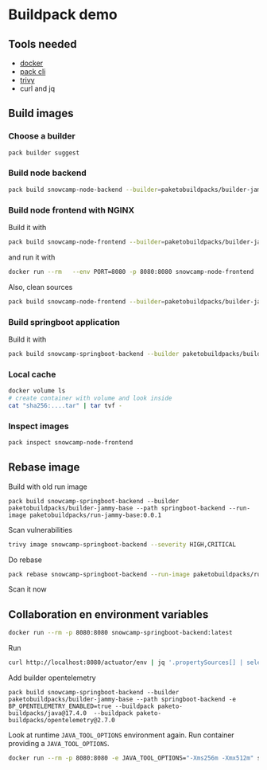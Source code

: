 # Buildpack demo

## Tools needed

* [docker](https://docs.docker.com/engine/install/)
* [pack cli](https://buildpacks.io/docs/for-platform-operators/how-to/integrate-ci/pack/#pack-cli)
* [trivy](https://trivy.dev/v0.18.3/installation/)
* curl and jq

## Build images

### Choose a builder

```bash
pack builder suggest
```

### Build node backend

```bash
pack build snowcamp-node-backend --builder=paketobuildpacks/builder-jammy-base --path ./node-backend/
```

### Build node frontend with NGINX

Build it with

```bash
pack build snowcamp-node-frontend --builder=paketobuildpacks/builder-jammy-base --path ./node-frontend/
```

and run it with

```bash
docker run --rm   --env PORT=8080 -p 8080:8080 snowcamp-node-frontend
```

Also, clean sources

```bash
pack build snowcamp-node-frontend --builder=paketobuildpacks/builder-jammy-base --path ./node-frontend/ --env BP_INCLUDE_FILES='dist/node-frontend/browser/*'
```

### Build springboot application

Build it with

```bash
pack build snowcamp-springboot-backend --builder paketobuildpacks/builder-jammy-base --path springboot-backend/
```

### Local cache

```bash
docker volume ls
# create container with volume and look inside
cat "sha256:....tar" | tar tvf -
```

### Inspect images

```bash
pack inspect snowcamp-node-frontend
```

## Rebase image 

Build with old run image 

```
pack build snowcamp-springboot-backend --builder paketobuildpacks/builder-jammy-base --path springboot-backend --run-image paketobuildpacks/run-jammy-base:0.0.1
```

Scan vulnerabilities

```bash
trivy image snowcamp-springboot-backend --severity HIGH,CRITICAL
```


Do rebase

```bash
pack rebase snowcamp-springboot-backend --run-image paketobuildpacks/run-jammy-base:latest --force
```

Scan it now

## Collaboration en environment variables


```bash
docker run --rm -p 8080:8080 snowcamp-springboot-backend:latest 
```

Run 

```bash
curl http://localhost:8080/actuator/env | jq '.propertySources[] | select(.name == "systemEnvironment")| .properties.JAVA_TOOL_OPTIONS.value'
```

Add builder opentelemetry

```
pack build snowcamp-springboot-backend --builder paketobuildpacks/builder-jammy-base --path springboot-backend -e BP_OPENTELEMETRY_ENABLED=true --buildpack paketo-buildpacks/java@17.4.0  --buildpack paketo-buildpacks/opentelemetry@2.7.0
```

Look at runtime `JAVA_TOOL_OPTIONS` environment again. Run container providing a `JAVA_TOOL_OPTIONS`.

```bash
docker run --rm -p 8080:8080 -e JAVA_TOOL_OPTIONS="-Xms256m -Xmx512m" snowcamp-springboot-backend:latest
```
